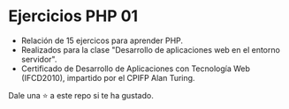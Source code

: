 # Ejercicios PHP 01

* Relación de 15 ejercicos para aprender PHP.
* Realizados para la clase "Desarrollo de aplicaciones web en el entorno servidor".
* Certificado de Desarrollo de Aplicaciones con Tecnología Web (IFCD2010), impartido por el CPIFP Alan Turing.

Dale una ⭐ a este repo si te ha gustado.
